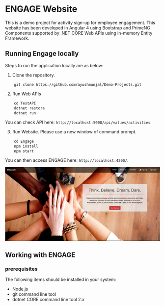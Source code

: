 # ENGAGE Website

This is a demo project for activity sign-up for employee engagement. This website has been developed in Angular 4 using Bootstrap and PrimeNG Components supported by .NET CORE Web APIs using in-memory Entity Framework.

## Running Engage locally

Steps to run the application locally are as below:

1. Clone the repository.

```
	git clone https://github.com/ayushmunjal/Demo-Projects.git
```

2. Run Web APIs
```
	cd TestAPI
	dotnet restore
	dotnet run
```
You can check API here: `http://localhost:5000/api/values/activities`.

3. Run Website. Please use a new window of command prompt.
```
	cd Engage
	npm install
	npm start
```

You can then access ENGAGE here: `http://localhost:4200/`. 

![Home Page Image](ENGAGE/src/assets/images/homePage.png)

## Working with ENGAGE

### prerequisites

The following items should be installed in your system:
* Node.js 
* git command line tool 
* dotnet CORE command line tool 2.x

